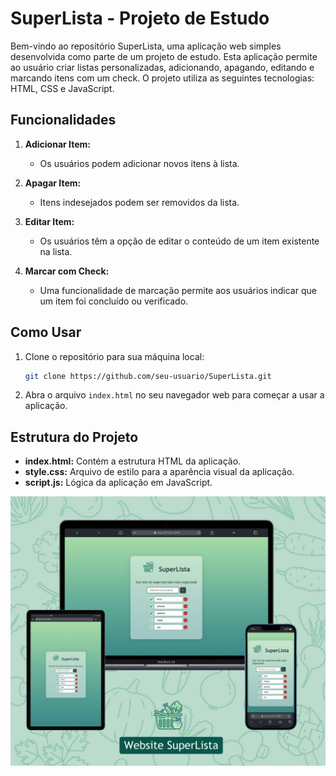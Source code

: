 # SuperLista - Projeto de Estudo

Bem-vindo ao repositório SuperLista, uma aplicação web simples desenvolvida como parte de um projeto de estudo. Esta aplicação permite ao usuário criar listas personalizadas, adicionando, apagando, editando e marcando itens com um check. O projeto utiliza as seguintes tecnologias: HTML, CSS e JavaScript.

## Funcionalidades

1. **Adicionar Item:**
   - Os usuários podem adicionar novos itens à lista.

2. **Apagar Item:**
   - Itens indesejados podem ser removidos da lista.

3. **Editar Item:**
   - Os usuários têm a opção de editar o conteúdo de um item existente na lista.

4. **Marcar com Check:**
   - Uma funcionalidade de marcação permite aos usuários indicar que um item foi concluído ou verificado.

## Como Usar

1. Clone o repositório para sua máquina local:

   ```bash
   git clone https://github.com/seu-usuario/SuperLista.git
   ```

2. Abra o arquivo `index.html` no seu navegador web para começar a usar a aplicação.

## Estrutura do Projeto

- **index.html:** Contém a estrutura HTML da aplicação.
- **style.css:** Arquivo de estilo para a aparência visual da aplicação.
- **script.js:** Lógica da aplicação em JavaScript.


![Preview](preview.jpeg)